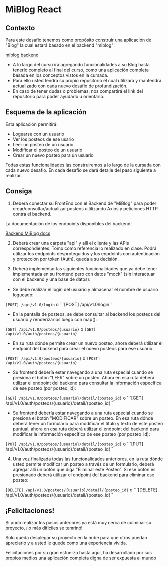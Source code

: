 # MiBlog React

## Contexto
Para este desafio tenemos como propósito construir una aplicación de "Blog" la cual estará basado en el backend "miblog":

[miblog backend](https://miblog.inovecode.com/docs)

- A lo largo del curso irá agregando funcionalidades a su Blog hasta tenerlo completo al final del curso, como una aplicación completa basada en los conceptos vistos en la cursada.
- Para ello usted tendrá su propio repositorio el cual utilizará y mantendrá actualizado con cada nuevo desafio de profundización.
- En caso de tener dudas o problemas, nos compartirá el link del repositorio para poder ayudarlo u orientarlo.


## Esquema de la aplicación
Esta aplicación permitirá:
- Logearse con un usuario
- Ver los posteos de ese usario
- Leer un posteo de un usuario
- Modificar el posteo de un usuario
- Crear un nuevo posteo para un usuario

Todas estas funcionalidades las construiremos a lo largo de la cursada con cada nuevo desafio. En cada desafio se dará detalle del paso siguiente a realizar.


## Consiga
1. Deberá conectar su FrontEnd con el Backend de "MiBlog" para poder crear/consultar/actualizar posteos uitilizando Axios y peticiones HTTP contra el backend.

La documentación de los endpoints disponibles del backend:

[Backend MiBlog docs](https://miblog.inovecode.com/docs)

2. Deberá crear una carpeta "api" y allí el cliente y las APIs correspondientes. Tomo como referencia lo realizado en clase. Podrá utilizar los endpoints desproteguidos y los enpdoints con autenticación y protección por token (Auth), queda a su decisión.

3. Deberá implementar las siguientes funcionalidades que ya debe tener implementada en su frontend pero con datos "mock" (sin interactuar con el backend y una base de datos):
- Se debe realizar el login del usuario y almacenar el nombre de usuario logueado:

```[POST] /api/v1.0/login```
o
```[POST] /api/v1.0/login``

- En la pantalla de posteos, se debe consultar al backend los posteos del usuario y renderizarlos luego con map():

```[GET] /api/v1.0/posteos/{usuario}```
o
```[GET] /api/v1.0/auth/posteos/{usuario}```

- En su ruta dónde permite crear un nuevo posteo, ahora deberá utilizar el endpoint del backend para crear el nuevo posteos para ese usuario:

```[POST] /api/v1.0/posteos/{usuario}```
o
```[POST] /api/v1.0/auth/posteos/{usuario}```

- Su frontend debería estar navegando a una ruta especial cuando se presiona el botón "LEER" sobre un posteo. Ahora en esa ruta deberá utilizar el endpoint del backend para consultar la información específica de ese posteo (por posteo_id):

```[GET] /api/v1.0/posteos/{usuario}/detail/{posteo_id}```
o
```[GET] /api/v1.0/auth/posteos/{usuario}/detail/{posteo_id}``

- Su frontend debería estar navegando a una ruta especial cuando se presiona el botón "MODIFICAR" sobre un posteo. En esa ruta dónde deberá tener un formulario para modificar el título y texto de este posteo puntual, ahora en esa ruta deberá utilizar el endpoint del backend para modificar la información específica de ese posteo (por posteo_id):

```[PUT] /api/v1.0/posteos/{usuario}/detail/{posteo_id}```
o
```[PUT] /api/v1.0/auth/posteos/{usuario}/detail/{posteo_id}``

4. Una vez finalizada todas las funcionalidades anteriores, en la ruta dónde usted permite modificar un posteo a través de un formulario, deberá agregar allí un botón que diga "Eliminar este Posteo". Si ese botón es presionado deberá utilizar el endpoint del backend para eliminar ese posteo:

```[DELETE] /api/v1.0/posteos/{usuario}/detail/{posteo_id}```
o
```[DELETE] /api/v1.0/auth/posteos/{usuario}/detail/{posteo_id}``

## ¡Felicitaciones!
Si pudo realizar los pasos anteriores ya está muy cerca de culminar su proyecto, ¡lo más dificiles se temrinó!

Solo queda desplegar su proyecto en la nube para que otros puedan apreciarlo y a usted le quede como una experiencia vivida.

Felicitaciones por su gran esfuerzo hasta aquí, ha desarrollado por sus propios medios una aplicación completa digna de ser expuesta al mundo
